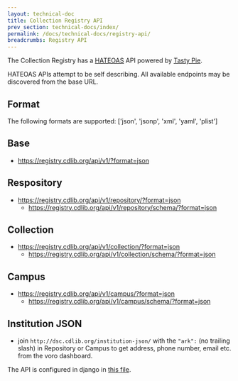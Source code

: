 ```yaml
---
layout: technical-doc 
title: Collection Registry API 
prev_section: technical-docs/index/
permalink: /docs/technical-docs/registry-api/
breadcrumbs: Registry API
---
```


The Collection Registry has a [HATEOAS](http://en.wikipedia.org/wiki/HATEOAS) API powered by [Tasty Pie](http://tastypieapi.org).

HATEOAS APIs attempt to be self describing.  All available endpoints may be discovered from the base URL.

## Format
  The following formats are supported: ['json', 'jsonp', 'xml', 'yaml', 'plist']

## Base 
 * https://registry.cdlib.org/api/v1/?format=json

## Respository
 * https://registry.cdlib.org/api/v1/repository/?format=json
   * https://registry.cdlib.org/api/v1/repository/schema/?format=json

## Collection
 * https://registry.cdlib.org/api/v1/collection/?format=json
   * https://registry.cdlib.org/api/v1/collection/schema/?format=json

## Campus
  * https://registry.cdlib.org/api/v1/campus/?format=json
    *  https://registry.cdlib.org/api/v1/campus/schema/?format=json

## Institution JSON
  * join `http://dsc.cdlib.org/institution-json/` with the `"ark":` (no trailing slash) in Repository or Campus to get address, phone number, email etc. from the voro dashboard.

The API is configured in django in [this file](https://github.com/ucldc/avram/blob/master/library_collection/api.py).
